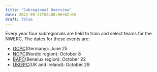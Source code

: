 ```yaml
---
title: "Subregional Overview"
date: 2022-09-22T08:00:00+02:00
draft: false
---
```

Every year four subregionals are held to train and select teams for the NWERC. The dates for these events are:
 * [GCPC](https:://2022.gcpc.nwerc.eu)(Germany): June 25
 * [NCPC](https://nordic.icpc.io/ncpc2022/)(Nordic region): October 8
 * [BAPC](https://2022.bapc.eu)(Benelux region):  October 22
 * [UKIEPC](http://ukiepc.info/2022/)(UK and Ireland): October 29
